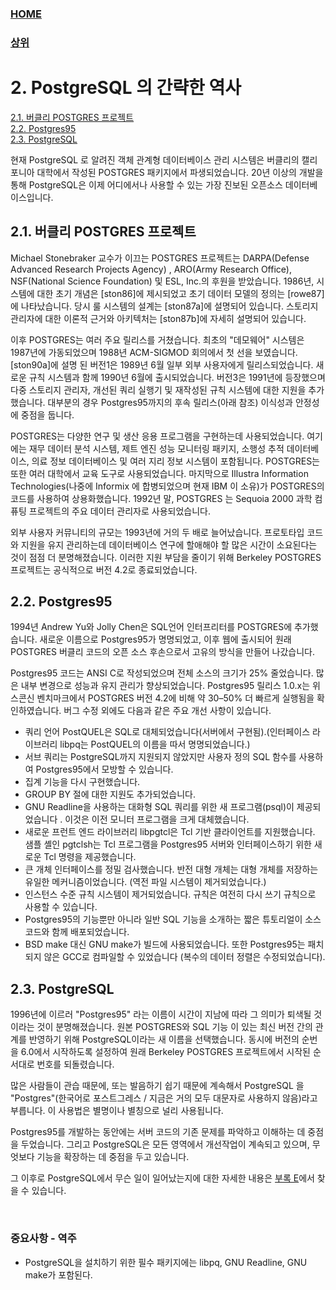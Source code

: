 ### [HOME](../Home.md)
### [상위](../Home.md)


# 2. PostgreSQL 의 간략한 역사
[2.1. 버클리 POSTGRES 프로젝트](#21-버클리-postgres-프로젝트)<br>
[2.2. Postgres95](#22-postgres95)<br>
[2.3. PostgreSQL](#23-postgresql)<br>

현재 PostgreSQL 로 알려진 객체 관계형 데이터베이스 관리 시스템은 버클리의 캘리포니아 대학에서 작성된 POSTGRES 패키지에서 파생되었습니다. 20년 이상의 개발을 통해 PostgreSQL은 이제 어디에서나 사용할 수 있는 가장 진보된 오픈소스 데이터베이스입니다.

## 2.1. 버클리 POSTGRES 프로젝트
Michael Stonebraker 교수가 이끄는 POSTGRES 프로젝트는 DARPA(Defense Advanced Research Projects Agency) , ARO(Army Research Office), NSF(National Science Foundation) 및 ESL, Inc.의 후원을 받았습니다. 1986년, 시스템에 대한 초기 개념은 [ston86]에 제시되었고 초기 데이터 모델의 정의는 [rowe87]에 나타났습니다. 당시 룰 시스템의 설계는 [ston87a]에 설명되어 있습니다. 스토리지 관리자에 대한 이론적 근거와 아키텍처는 [ston87b]에 자세히 설명되어 있습니다.

이후 POSTGRES는 여러 주요 릴리스를 거쳤습니다. 최초의 "데모웨어" 시스템은 1987년에 가동되었으며 1988년 ACM-SIGMOD 회의에서 첫 선을 보였습니다. [ston90a]에 설명 된 버전1은 1989년 6월 일부 외부 사용자에게 릴리스되었습니다. 새로운 규칙 시스템과 함께 1990년 6월에 출시되었습니다. 버전3은 1991년에 등장했으며 다중 스토리지 관리자, 개선된 쿼리 실행기 및 재작성된 규칙 시스템에 대한 지원을 추가했습니다. 대부분의 경우 Postgres95까지의 후속 릴리스(아래 참조) 이식성과 안정성에 중점을 둡니다.

POSTGRES는 다양한 연구 및 생산 응용 프로그램을 구현하는데 사용되었습니다. 여기에는 재무 데이터 분석 시스템, 제트 엔진 성능 모니터링 패키지, 소행성 추적 데이터베이스, 의료 정보 데이터베이스 및 여러 지리 정보 시스템이 포함됩니다. POSTGRES는 또한 여러 대학에서 교육 도구로 사용되었습니다. 마지막으로 Illustra Information Technologies(나중에 Informix 에 합병되었으며 현재 IBM 이 소유)가 POSTGRES의 코드를 사용하여 상용화했습니다. 1992년 말, POSTGRES 는 Sequoia 2000 과학 컴퓨팅 프로젝트의 주요 데이터 관리자로 사용되었습니다.

외부 사용자 커뮤니티의 규모는 1993년에 거의 두 배로 늘어났습니다. 프로토타입 코드와 지원을 유지 관리하는데 데이터베이스 연구에 할애해야 할 많은 시간이 소요된다는 것이 점점 더 분명해졌습니다. 이러한 지원 부담을 줄이기 위해 Berkeley POSTGRES 프로젝트는 공식적으로 버전 4.2로 종료되었습니다.

## 2.2. Postgres95
1994년 Andrew Yu와 Jolly Chen은 SQL언어 인터프리터를 POSTGRES에 추가했습니다. 새로운 이름으로 Postgres95가 명명되었고, 이후 웹에 출시되어 원래 POSTGRES 버클리 코드의 오픈 소스 후손으로서 고유의 방식을 만들어 나갔습니다.

Postgres95 코드는 ANSI C로 작성되었으며 전체 소스의 크기가 25% 줄었습니다. 많은 내부 변경으로 성능과 유지 관리가 향상되었습니다. Postgres95 릴리스 1.0.x는 위스콘신 벤치마크에서 POSTGRES 버전 4.2에 비해 약 30–50% 더 빠르게 실행됨을 확인하였습니다. 버그 수정 외에도 다음과 같은 주요 개선 사항이 있습니다.

- 쿼리 언어 PostQUEL은 SQL로 대체되었습니다(서버에서 구현됨).(인터페이스 라이브러리 libpq는 PostQUEL의 이름을 따서 명명되었습니다.)
- 서브 쿼리는 PostgreSQL까지 지원되지 않았지만 사용자 정의 SQL 함수를 사용하여 Postgres95에서 모방할 수 있습니다.
- 집계 기능을 다시 구현했습니다.
- GROUP BY 절에 대한 지원도 추가되었습니다.
- GNU Readline을 사용하는 대화형 SQL 쿼리를 위한 새 프로그램(psql)이 제공되었습니다 . 이것은 이전 모니터 프로그램을 크게 대체했습니다.
- 새로운 프런트 엔드 라이브러리 libpgtcl은 Tcl 기반 클라이언트를 지원했습니다. 샘플 셸인 pgtclsh는 Tcl 프로그램을 Postgres95 서버와 인터페이스하기 위한 새로운 Tcl 명령을 제공했습니다.
- 큰 개체 인터페이스를 정밀 검사했습니다. 반전 대형 개체는 대형 개체를 저장하는 유일한 메커니즘이었습니다. (역전 파일 시스템이 제거되었습니다.)
- 인스턴스 수준 규칙 시스템이 제거되었습니다. 규칙은 여전히 다시 쓰기 규칙으로 사용할 수 있습니다.
- Postgres95의 기능뿐만 아니라 일반 SQL 기능을 소개하는 짧은 튜토리얼이 소스 코드와 함께 배포되었습니다.
- BSD make 대신 GNU make가 빌드에 사용되었습니다. 또한 Postgres95는 패치되지 않은 GCC로 컴파일할 수 있었습니다 (복수의 데이터 정렬은 수정되었습니다).

## 2.3. PostgreSQL
1996년에 이르러 "Postgres95" 라는 이름이 시간이 지남에 따라 그 의미가 퇴색될 것이라는 것이 분명해졌습니다. 원본 POSTGRES와 SQL 기능 이 있는 최신 버전 간의 관계를 반영하기 위해 PostgreSQL이라는 새 이름을 선택했습니다. 동시에 버전의 순번을 6.0에서 시작하도록 설정하여 원래 Berkeley POSTGRES 프로젝트에서 시작된 순서대로 번호를 되돌렸습니다.

많은 사람들이 관습 때문에, 또는 발음하기 쉽기 때문에 계속해서 PostgreSQL 을 "Postgres"(한국어로 포스트그레스 / 지금은 거의 모두 대문자로 사용하지 않음)라고 부릅니다. 이 사용법은 별명이나 별칭으로 널리 사용됩니다.

Postgres95를 개발하는 동안에는 서버 코드의 기존 문제를 파악하고 이해하는 데 중점을 두었습니다. 그리고 PostgreSQL은 모든 영역에서 개선작업이 계속되고 있으며, 무엇보다 기능을 확장하는 데 중점을 두고 있습니다.

그 이후로 PostgreSQL에서 무슨 일이 일어났는지에 대한 자세한 내용은 [부록 E](../부록/E.릴리즈노트/E.릴리즈노트.md)에서 찾을 수 있습니다.

<br>

### 중요사항 - 역주
- PostgreSQL을 설치하기 위한 필수 패키지에는 libpq, GNU Readline, GNU make가 포함된다.